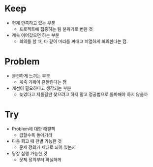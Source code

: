 # Keep
- 현재 만족하고 있는 부분
  - 프로젝트에 집중하는 팀 분위기로 변한 것
- 계속 이어갔으면 하는 부분
  - 회의를 할 때, 다 같이 머리를 싸매고 치열하게 회의한다는 점.
# Problem
- 불편하게 느끼는 부분
  - 계속 기획이 흔들린다는 점
- 개선이 필요하다고 생각되는 부분
  - 늦었다고 지름길만 찾으려고 하지 말고 정공법으로 돌파해야 하지 않을까
# Try
- Problem에 대한 해결책
  - 급할수록 돌아가라
- 다음 회고 때 판별 가능한 것
  - 문제 정의가 제대로 되어 있는지
- 당장 실행 가능한 것
  - 문제 정의부터 확실하게